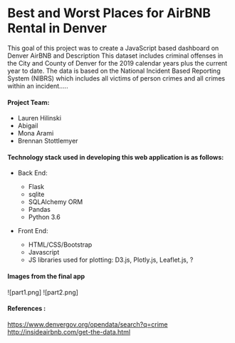 
# Best and Worst Places for AirBNB Rental in Denver

This goal of this project was to create a JavaScript based dashboard on Denver AirBNB and Description This dataset includes criminal offenses in the City and County of Denver for the 2019 calendar years plus the current year to date. The data is based on the National Incident Based Reporting System (NIBRS) which includes all victims of person crimes and all crimes within an incident.....

#### Project Team:
* Lauren Hilinski
* Abigail
* Mona Arami
* Brennan Stottlemyer

#### Technology stack used in developing this web application is as follows:

* Back End: 
  * Flask
  * sqlite
  * SQLAlchemy ORM
  * Pandas
  * Python 3.6

* Front End: 
  * HTML/CSS/Bootstrap
  * Javascript
  * JS libraries used for plotting: D3.js, Plotly.js, Leaflet.js, ?


#### Images from the final app
![part1.png]
![part2.png]


#### References :
https://www.denvergov.org/opendata/search?q=crime
http://insideairbnb.com/get-the-data.html


